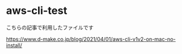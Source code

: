 # aws-cli-test

こちらの記事で利用したファイルです

https://www.d-make.co.jp/blog/2021/04/01/aws-cli-v1v2-on-mac-no-install/
